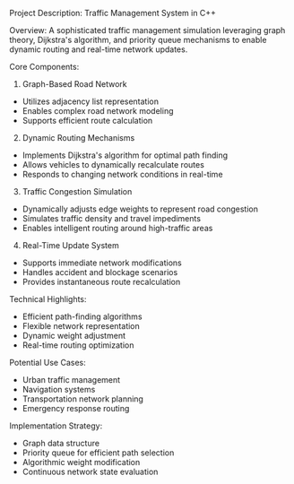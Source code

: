 Project Description: Traffic Management System in C++

Overview:
A sophisticated traffic management simulation leveraging graph theory, Dijkstra's algorithm, and priority queue mechanisms to enable dynamic routing and real-time network updates.

Core Components:
1. Graph-Based Road Network
- Utilizes adjacency list representation
- Enables complex road network modeling
- Supports efficient route calculation

2. Dynamic Routing Mechanisms
- Implements Dijkstra's algorithm for optimal path finding
- Allows vehicles to dynamically recalculate routes
- Responds to changing network conditions in real-time

3. Traffic Congestion Simulation
- Dynamically adjusts edge weights to represent road congestion
- Simulates traffic density and travel impediments
- Enables intelligent routing around high-traffic areas

4. Real-Time Update System
- Supports immediate network modifications
- Handles accident and blockage scenarios
- Provides instantaneous route recalculation

Technical Highlights:
- Efficient path-finding algorithms
- Flexible network representation
- Dynamic weight adjustment
- Real-time routing optimization

Potential Use Cases:
- Urban traffic management
- Navigation systems
- Transportation network planning
- Emergency response routing

Implementation Strategy:
- Graph data structure
- Priority queue for efficient path selection
- Algorithmic weight modification
- Continuous network state evaluation